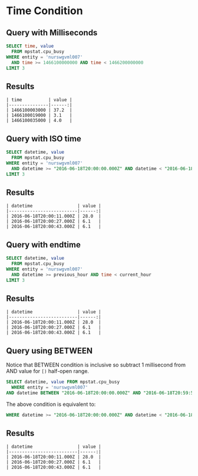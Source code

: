# Time Condition

## Query with Milliseconds

```sql
SELECT time, value 
  FROM mpstat.cpu_busy 
WHERE entity = 'nurswgvml007' 
  AND time >= 1466100000000 AND time < 1466200000000
LIMIT 3
```

## Results

```ls
| time          | value | 
|---------------|------:| 
| 1466100003000 | 37.2  | 
| 1466100019000 | 3.1   | 
| 1466100035000 | 4.0   | 
```

## Query with ISO time

```sql
SELECT datetime, value 
  FROM mpstat.cpu_busy 
WHERE entity = 'nurswgvml007' 
  AND datetime >= "2016-06-18T20:00:00.000Z" AND datetime < "2016-06-18T21:00:00.000Z"
LIMIT 3
```

## Results

```ls
| datetime                 | value | 
|--------------------------|------:| 
| 2016-06-18T20:00:11.000Z | 28.0  | 
| 2016-06-18T20:00:27.000Z | 6.1   | 
| 2016-06-18T20:00:43.000Z | 6.1   | 
```

## Query with endtime

```sql
SELECT datetime, value 
  FROM mpstat.cpu_busy 
WHERE entity = 'nurswgvml007' 
  AND datetime >= previous_hour AND time < current_hour
LIMIT 3
```

## Results

```ls
| datetime                 | value | 
|--------------------------|------:| 
| 2016-06-18T20:00:11.000Z | 28.0  | 
| 2016-06-18T20:00:27.000Z | 6.1   | 
| 2016-06-18T20:00:43.000Z | 6.1   | 
```

## Query using BETWEEN

Notice that BETWEEN condition is inclusive so subtract 1 millisecond from AND value for `[)` half-open range.

```sql
SELECT datetime, value FROM mpstat.cpu_busy 
  WHERE entity = 'nurswgvml007' 
AND datetime BETWEEN "2016-06-18T20:00:00.000Z" AND "2016-06-18T20:59:59.999Z"
```

The above condition is equivalent to:

```sql
WHERE datetime >= "2016-06-18T20:00:00.000Z" AND datetime < "2016-06-18T21:00:00.000Z"
```

## Results

```ls
| datetime                 | value | 
|--------------------------|------:| 
| 2016-06-18T20:00:11.000Z | 28.0  | 
| 2016-06-18T20:00:27.000Z | 6.1   | 
| 2016-06-18T20:00:43.000Z | 6.1   | 
```
